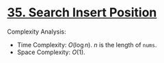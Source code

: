 # [35. Search Insert Position](https://leetcode.com/problems/search-insert-position/)


Complexity Analysis:

- Time Complexity: $O(\log n)$. $n$ is the length of `nums`.
- Space Complexity: $O(1)$.
